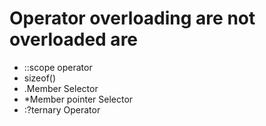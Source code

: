 # Operator overloading are not overloaded are 
* ::scope operator
* sizeof()
* .Member Selector
* *Member pointer Selector
* :?ternary Operator